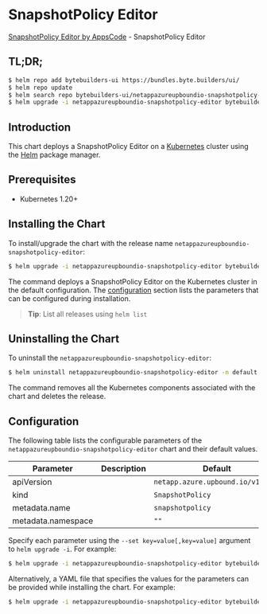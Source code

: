 # SnapshotPolicy Editor

[SnapshotPolicy Editor by AppsCode](https://byte.builders) - SnapshotPolicy Editor

## TL;DR;

```bash
$ helm repo add bytebuilders-ui https://bundles.byte.builders/ui/
$ helm repo update
$ helm search repo bytebuilders-ui/netappazureupboundio-snapshotpolicy-editor --version=v0.4.18
$ helm upgrade -i netappazureupboundio-snapshotpolicy-editor bytebuilders-ui/netappazureupboundio-snapshotpolicy-editor -n default --create-namespace --version=v0.4.18
```

## Introduction

This chart deploys a SnapshotPolicy Editor on a [Kubernetes](http://kubernetes.io) cluster using the [Helm](https://helm.sh) package manager.

## Prerequisites

- Kubernetes 1.20+

## Installing the Chart

To install/upgrade the chart with the release name `netappazureupboundio-snapshotpolicy-editor`:

```bash
$ helm upgrade -i netappazureupboundio-snapshotpolicy-editor bytebuilders-ui/netappazureupboundio-snapshotpolicy-editor -n default --create-namespace --version=v0.4.18
```

The command deploys a SnapshotPolicy Editor on the Kubernetes cluster in the default configuration. The [configuration](#configuration) section lists the parameters that can be configured during installation.

> **Tip**: List all releases using `helm list`

## Uninstalling the Chart

To uninstall the `netappazureupboundio-snapshotpolicy-editor`:

```bash
$ helm uninstall netappazureupboundio-snapshotpolicy-editor -n default
```

The command removes all the Kubernetes components associated with the chart and deletes the release.

## Configuration

The following table lists the configurable parameters of the `netappazureupboundio-snapshotpolicy-editor` chart and their default values.

|     Parameter      | Description |                   Default                    |
|--------------------|-------------|----------------------------------------------|
| apiVersion         |             | <code>netapp.azure.upbound.io/v1beta1</code> |
| kind               |             | <code>SnapshotPolicy</code>                  |
| metadata.name      |             | <code>snapshotpolicy</code>                  |
| metadata.namespace |             | <code>""</code>                              |


Specify each parameter using the `--set key=value[,key=value]` argument to `helm upgrade -i`. For example:

```bash
$ helm upgrade -i netappazureupboundio-snapshotpolicy-editor bytebuilders-ui/netappazureupboundio-snapshotpolicy-editor -n default --create-namespace --version=v0.4.18 --set apiVersion=netapp.azure.upbound.io/v1beta1
```

Alternatively, a YAML file that specifies the values for the parameters can be provided while
installing the chart. For example:

```bash
$ helm upgrade -i netappazureupboundio-snapshotpolicy-editor bytebuilders-ui/netappazureupboundio-snapshotpolicy-editor -n default --create-namespace --version=v0.4.18 --values values.yaml
```
